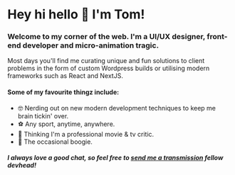 <h1>Hey hi hello 👋 I'm Tom!</h1>
<h3>Welcome to my corner of the web. I'm a UI/UX designer, front-end developer and micro-animation tragic.</h3>
<p>Most days you'll find me curating unique and fun solutions to client problems in the form of custom Wordpress builds or utilising modern frameworks such as React and NextJS.</p>
<h4>Some of my favourite thingz include:</h4>
<ul>
  <li>🤓 Nerding out on new modern development techniques to keep me brain tickin' over.</li>
  <li>⚽️ Any sport, anytime, anywhere.</li>
  <li>🍿 Thinking I'm a professional movie & tv critic.</li>
  <li>🕺 The occasional boogie.</li>
</ul>
<h5>I always love a good chat, so feel free to <a href="mailto:hello@tomdotcom.au">send me a transmission</a> fellow devhead!</h5>


<!--
**tomcbrennan/tomcbrennan** is a ✨ _special_ ✨ repository because its `README.md` (this file) appears on your GitHub profile.

Here are some ideas to get you started:

- 🔭 I’m currently working on ...
- 🌱 I’m currently learning ...
- 👯 I’m looking to collaborate on ...
- 🤔 I’m looking for help with ...
- 💬 Ask me about ...
- 📫 How to reach me: ...
- 😄 Pronouns: ...
- ⚡ Fun fact: ...
-->
